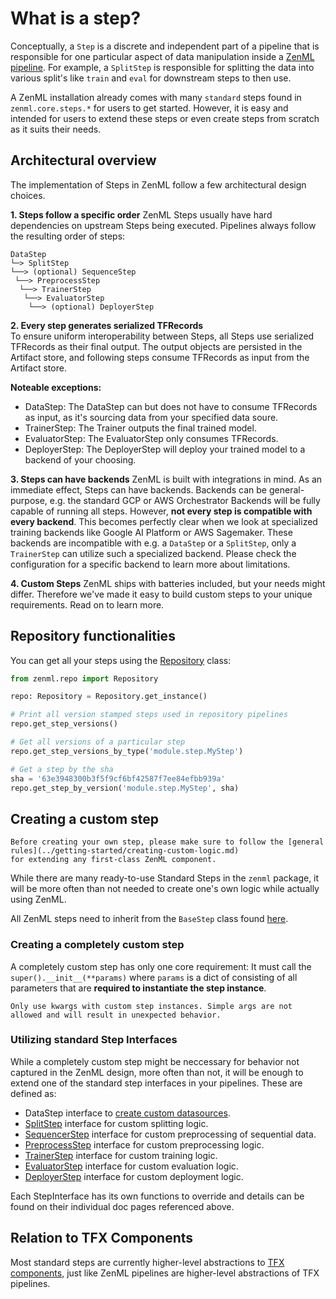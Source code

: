# What is a step?

Conceptually, a `Step` is a discrete and independent part of a pipeline that is responsible for one particular aspect of data manipulation inside a [ZenML pipeline](../pipelines/what-is-a-pipeline.md). For example, a `SplitStep` is responsible for splitting the data into various split's like `train` and `eval` for downstream steps to then use.

A ZenML installation already comes with many `standard` steps found in `zenml.core.steps.*` for users to get started. However, it is easy and intended for users to extend these steps or even create steps from scratch as it suits their needs.

## Architectural overview

The implementation of Steps in ZenML follow a few architectural design choices. 

**1. Steps follow a specific order**
ZenML Steps usually have hard dependencies on upstream Steps being executed. Pipelines always follow the resulting order of steps:

```
DataStep  
└─> SplitStep  
└──> (optional) SequenceStep  
 └──> PreprocessStep  
  └──> TrainerStep  
   └──> EvaluatorStep  
    └──> (optional) DeployerStep 
```

**2. Every step generates serialized TFRecords**  
To ensure uniform interoperability between Steps, all Steps use serialized TFRecords as their final output. The output objects are persisted in the Artifact store, and following steps consume TFRecords as input from the Artifact store.

**Noteable exceptions:**
- DataStep: The DataStep can but does not have to consume TFRecords as input, as it's sourcing data from your specified data soure.
- TrainerStep: The Trainer outputs the final trained model.
- EvaluatorStep: The EvaluatorStep only consumes TFRecords.
- DeployerStep: The DeployerStep will deploy your trained model to a backend of your choosing.

**3. Steps can have backends**
ZenML is built with integrations in mind. As an immediate effect, Steps can have backends. Backends can be general-purpose, e.g. the standard GCP or AWS Orchestrator Backends will be fully capable of running all steps. However, **not every step is compatible with every backend**. This becomes perfectly clear when we look at specialized training backends like Google AI Platform or AWS Sagemaker. These backends are incompatible with e.g. a `DataStep` or a `SplitStep`, only a `TrainerStep` can utilize such a specialized backend. Please check the configuration for a specific backend to learn more about limitations.

**4. Custom Steps**
ZenML ships with batteries included, but your needs might differ. Therefore we've made it easy to build custom steps to your unique requirements. Read on to learn more.

## Repository functionalities
You can get all your steps using the [Repository](../repository/what-is-a-repository.md) class:

```python
from zenml.repo import Repository

repo: Repository = Repository.get_instance()

# Print all version stamped steps used in repository pipelines 
repo.get_step_versions()

# Get all versions of a particular step
repo.get_step_versions_by_type('module.step.MyStep')

# Get a step by the sha
sha = '63e3948300b3f5f9cf6bf42587f7ee84efbb939a'
repo.get_step_by_version('module.step.MyStep', sha)
```

## Creating a custom step

```{warning}
Before creating your own step, please make sure to follow the [general rules](../getting-started/creating-custom-logic.md)
for extending any first-class ZenML component.
```

While there are many ready-to-use Standard Steps in the `zenml` package, it will be more often than not needed to create one's own 
logic while actually using ZenML.

All ZenML steps need to inherit from the `BaseStep` class found [here](https://github.com/maiot-io/zenml/blob/main/zenml/core/steps/base_step.py).

### Creating a completely custom step
A completely custom step has only one core requirement: It must call the `super().__init__(**params)` where `params` is a dict of consisting of 
all parameters that are **required to instantiate the step instance**.

```{warning}
Only use kwargs with custom step instances. Simple args are not allowed and will result in unexpected behavior.
```

### Utilizing standard Step Interfaces
While a completely custom step might be neccessary for behavior not captured in the ZenML design, more often than not, it will be 
enough to extend one of the standard step interfaces in your pipelines. These are defined as:

* DataStep interface to [create custom datasources](../datasources/what-is-a-datasource.md).
* [SplitStep](split/built-in.md) interface for custom splitting logic.
* [SequencerStep](sequencer.md) interface for custom preprocessing of sequential data.
* [PreprocessStep](preprocess.md) interface for custom preprocessing logic.
* [TrainerStep](trainer.md) interface for custom training logic.
* [EvaluatorStep](evaluator.md) interface for custom evaluation logic.
* [DeployerStep](deployer.md) interface for custom deployment logic.

Each StepInterface has its own functions to override and details can be found on their individual doc pages referenced above.

## Relation to TFX Components
Most standard steps are currently higher-level abstractions to [TFX components](https://github.com/tensorflow/tfx/tree/master/tfx/components), just like ZenML pipelines are higher-level abstractions of TFX pipelines.
